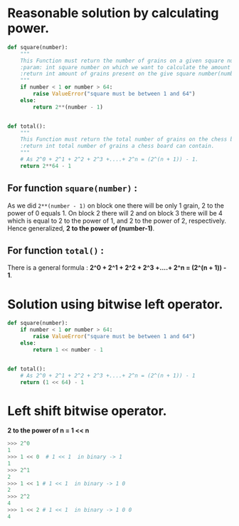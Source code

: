 # Reasonable solution by calculating power.

```python
def square(number):
    """
    This Function must return the number of grains on a given square number.
    :param: int square number on which we want to calculate the amount of grains.
    :return int amount of grains present on the give square number(number).
    """
    if number < 1 or number > 64:
        raise ValueError("square must be between 1 and 64")
    else:
        return 2**(number - 1)


def total():
    """
    This Function must return the total number of grains on the chess board.
    :return int total number of grains a chess board can contain.
    """
    # As 2^0 + 2^1 + 2^2 + 2^3 +....+ 2^n = (2^(n + 1)) - 1.
    return 2**64 - 1
```

## For function `square(number)` :

As we did `2**(number - 1)` on block one there will be only 1 grain, 2 to the power of 0 equals 1.
On block 2 there will 2 and on block 3 there will be 4 which is equal to 2 to the power of 1, and 2 to the power of 2, respectively.
Hence generalized, **2 to the power of (number-1)**.

## For function `total()` :

There is a general formula : 
**2^0 + 2^1 + 2^2 + 2^3 +....+ 2^n = (2^(n + 1)) - 1**.

# Solution using bitwise left operator.

```python
def square(number):
    if number < 1 or number > 64:
        raise ValueError("square must be between 1 and 64")
    else:
        return 1 << number - 1 


def total():
    # As 2^0 + 2^1 + 2^2 + 2^3 +....+ 2^n = (2^(n + 1)) - 1
    return (1 << 64) - 1
```

# Left shift bitwise operator.

**2 to the power of n = 1 << n** 
```python
>>> 2^0
1
>>> 1 << 0  # 1 << 1  in binary -> 1
1
>>> 2^1
2
>>> 1 << 1 # 1 << 1  in binary -> 1 0
2
>>> 2^2
4
>>> 1 << 2 # 1 << 1  in binary -> 1 0 0
4
```

